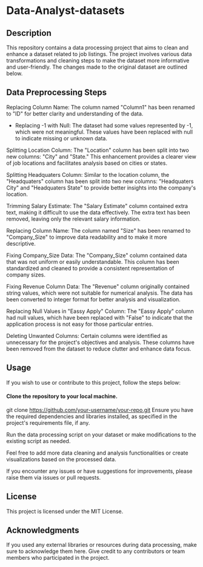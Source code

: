 # Data-Analyst-datasets

## Description
This repository contains a data processing project that aims to clean and enhance a dataset related to job listings. The project involves various data transformations and cleaning steps to make the dataset more informative and user-friendly. The changes made to the original dataset are outlined below.

## Data Preprocessing Steps
Replacing Column Name: The column named "Column1" has been renamed to "ID" for better clarity and understanding of the data.

* Replacing -1 with Null: The dataset had some values represented by -1, which were not meaningful. These values have been replaced with null to indicate missing or unknown data.

Splitting Location Column: The "Location" column has been split into two new columns: "City" and "State." This enhancement provides a clearer view of job locations and facilitates analysis based on cities or states.

Splitting Headquaters Column: Similar to the location column, the "Headquaters" column has been split into two new columns: "Headquaters City" and "Headquaters State" to provide better insights into the company's location.

Trimming Salary Estimate: The "Salary Estimate" column contained extra text, making it difficult to use the data effectively. The extra text has been removed, leaving only the relevant salary information.

Replacing Column Name: The column named "Size" has been renamed to "Company_Size" to improve data readability and to make it more descriptive.

Fixing Company_Size Data: The "Company_Size" column contained data that was not uniform or easily understandable. This column has been standardized and cleaned to provide a consistent representation of company sizes.

Fixing Revenue Column Data: The "Revenue" column originally contained string values, which were not suitable for numerical analysis. The data has been converted to integer format for better analysis and visualization.

Replacing Null Values in "Eassy Apply" Column: The "Eassy Apply" column had null values, which have been replaced with "False" to indicate that the application process is not easy for those particular entries.

Deleting Unwanted Columns: Certain columns were identified as unnecessary for the project's objectives and analysis. These columns have been removed from the dataset to reduce clutter and enhance data focus.

## Usage
If you wish to use or contribute to this project, follow the steps below:

#### Clone the repository to your local machine.

  git clone https://github.com/your-username/your-repo.git
Ensure you have the required dependencies and libraries installed, as specified in the project's requirements file, if any.

Run the data processing script on your dataset or make modifications to the existing script as needed.

Feel free to add more data cleaning and analysis functionalities or create visualizations based on the processed data.

If you encounter any issues or have suggestions for improvements, please raise them via issues or pull requests.

## License
This project is licensed under the MIT License.

## Acknowledgments
If you used any external libraries or resources during data processing, make sure to acknowledge them here.
Give credit to any contributors or team members who participated in the project.





